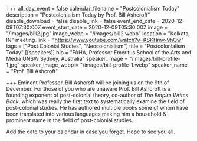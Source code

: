 +++
all_day_event = false
calendar_filename = "Postcolonialism Today"
description = "Postcolonialism Today by Prof. Bill Ashcroft"
disable_download = false
disable_link = false
event_end_date = 2020-12-09T07:30:00Z
event_start_date = 2020-12-09T05:30:00Z
image = "/images/bill2.jpg"
image_webp = "/images/bill2.webp"
location = "Kolkata, IN"
meeting_link = "https://www.youtube.com/watch?v=KSKHmv-9hQw"
tags = ["Post Colonial Studies", "Neocolonialism"]
title = "Postcolonialism Today"
[[speakers]]
bio = "FAHA, Professor Emeritus School of the Arts and Media UNSW Sydney, Australia"
speaker_image = "/images/bill-profile-1.jpg"
speaker_image_webp = "/images/bill-profile-1.webp"
speaker_name = "Prof. Bill Ashcroft"

+++
Eminent Professor. Bill Ashcroft will be joining us on the 9th of December. For those of you who are unaware Prof. Bill Ashcroft is a founding exponent of post-colonial theory, co-author of _The Empire Writes Back_, which was really the first text to systematically  examine the field of post-colonial studies. He has authored multiple books some of whom have been translated into various languages making him a household & prominent name in the field of post-colonial studies.

Add the date to your calendar in case you forget. Hope to see you all.